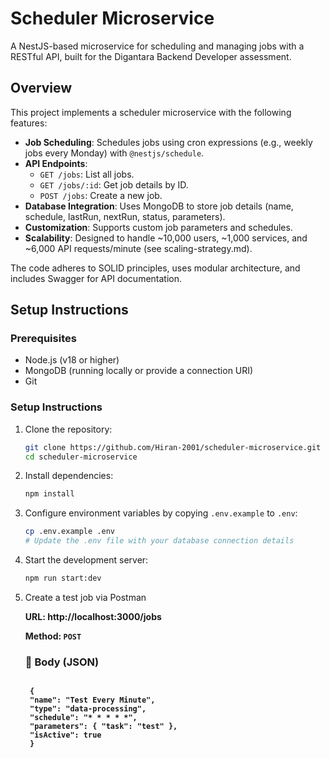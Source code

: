 # Scheduler Microservice

A NestJS-based microservice for scheduling and managing jobs with a RESTful API, built for the Digantara Backend Developer assessment.

## Overview
This project implements a scheduler microservice with the following features:
- **Job Scheduling**: Schedules jobs using cron expressions (e.g., weekly jobs every Monday) with `@nestjs/schedule`.
- **API Endpoints**:
  - `GET /jobs`: List all jobs.
  - `GET /jobs/:id`: Get job details by ID.
  - `POST /jobs`: Create a new job.
- **Database Integration**: Uses MongoDB to store job details (name, schedule, lastRun, nextRun, status, parameters).
- **Customization**: Supports custom job parameters and schedules.
- **Scalability**: Designed to handle ~10,000 users, ~1,000 services, and ~6,000 API requests/minute (see scaling-strategy.md).

The code adheres to SOLID principles, uses modular architecture, and includes Swagger for API documentation.

## Setup Instructions

### Prerequisites
- Node.js (v18 or higher)
- MongoDB (running locally or provide a connection URI)
- Git


### Setup Instructions

1. Clone the repository:
   ```bash
   git clone https://github.com/Hiran-2001/scheduler-microservice.git
   cd scheduler-microservice  
   ```

2. Install dependencies:
   ```bash
   npm install
   ```
3. Configure environment variables by copying `.env.example` to `.env`:
   ```bash
   cp .env.example .env
   # Update the .env file with your database connection details
   ```

4. Start the development server:
   ```bash
   npm run start:dev
   ```
5. Create a test job via Postman
   
   <p><strong>URL:<strong> http://localhost:3000/jobs</p>
   <p><strong>Method:</strong> <code>POST</code></p>
   <h3>🔹 Body (JSON)</h3>
   <pre><code>
    {
    "name": "Test Every Minute",
    "type": "data-processing",
    "schedule": "* * * * *",
    "parameters": { "task": "test" },
    "isActive": true
    }
   </code></pre>
